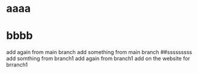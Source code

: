 # aaaa
# bbbb
add again from main branch
add something from main branch
##sssssssss
add somthing from branch1
add again from branch1
add on the website for brranch1
